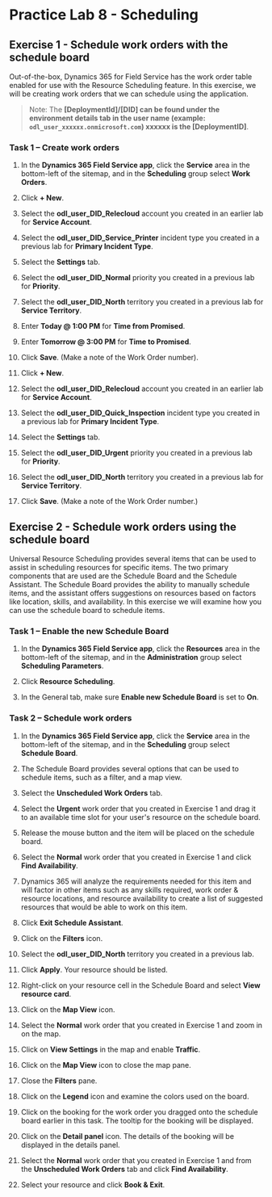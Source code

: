 # Practice Lab 8 - Scheduling

## Exercise 1 - Schedule work orders with the schedule board

Out-of-the-box, Dynamics 365 for Field Service has the work order table enabled for use with the Resource Scheduling feature. In this exercise, we will be creating work orders that we can schedule using the application.

   >Note: The **[DeploymentId]/[DID] can be found under the environment details tab in the user name (example: `odl_user_xxxxxx.onmicrosoft.com`) **xxxxxx** is the [DeploymentID]**.

### Task 1 – Create work orders

1. In the **Dynamics 365 Field Service app**, click the **Service** area in the bottom-left of the sitemap, and in the **Scheduling** group select **Work Orders**.

1. Click **+ New**.

1. Select the **odl_user_DID_Relecloud** account you created in an earlier lab for **Service Account**.

1. Select the **odl_user_DID_Service_Printer** incident type you created in a previous lab for **Primary Incident Type**.

1. Select the **Settings** tab.



1. Select the **odl_user_DID_Normal** priority you created in a previous lab for **Priority**.

1. Select the **odl_user_DID_North** territory you created in a previous lab for **Service Territory**.

1. Enter **Today \@ 1:00 PM** for **Time from Promised**.

1. Enter **Tomorrow \@ 3:00 PM** for **Time to Promised**.

1. Click **Save**. (Make a note of the Work Order number).



1. Click **+ New**.

1. Select the **odl_user_DID_Relecloud** account you created in an earlier lab for **Service Account**.

1. Select the **odl_user_DID_Quick_Inspection** incident type you created in a previous lab for **Primary Incident Type**.

1. Select the **Settings** tab.

1. Select the **odl_user_DID_Urgent** priority you created in a previous lab for **Priority**.

1. Select the **odl_user_DID_North** territory you created in a previous lab for **Service Territory**.

1. Click **Save**. (Make a note of the Work Order number.)

## Exercise 2 - Schedule work orders using the schedule board

Universal Resource Scheduling provides several items that can be used to assist in scheduling resources for specific items. The two primary components that are used are the Schedule Board and the Schedule Assistant. The Schedule Board provides the ability to manually schedule items, and the assistant offers suggestions on resources based on factors like location, skills, and availability. In this exercise we will examine how you can use the schedule board to schedule items.

### Task 1 – Enable the new Schedule Board

1. In the **Dynamics 365 Field Service app**, click the **Resources** area in the bottom-left of the sitemap, and in the **Administration** group select **Scheduling Parameters**.

1. Click **Resource Scheduling**.

1. In the General tab, make sure **Enable new Schedule Board** is set to **On**.



### Task 2 – Schedule work orders

1. In the **Dynamics 365 Field Service app**, click the **Service** area in the bottom-left of the sitemap, and in the **Scheduling** group select **Schedule Board**.

1. The Schedule Board provides several options that can be used to schedule items, such as a filter, and a map view.

1. Select the **Unscheduled Work Orders** tab.

1. Select the **Urgent** work order that you created in Exercise 1 and drag it to an available time slot for your user's resource on the schedule board.

1. Release the mouse button and the item will be placed on the schedule board.

1. Select the **Normal** work order that you created in Exercise 1 and click **Find Availability**.



1. Dynamics 365 will analyze the requirements needed for this item and will factor in other items such as any skills required, work order & resource locations, and resource availability to create a list of suggested resources that would be able to work on this item.

1. Click **Exit Schedule Assistant**.



1. Click on the **Filters** icon.

1. Select the **odl_user_DID_North** territory you created in a previous lab. 

1. Click **Apply**. Your resource should be listed.



1. Right-click on your resource cell in the Schedule Board and select **View resource card**.

1. Click on the **Map View** icon.

1. Select the **Normal** work order that you created in Exercise 1 and zoom in on the map.

1. Click on **View Settings** in the map and enable **Traffic**.



1. Click on the **Map View** icon to close the map pane.

1. Close the **Filters** pane.

1. Click on the **Legend** icon and examine the colors used on the board.



1. Click on the booking for the work order you dragged onto the schedule board earlier in this task. The tooltip for the booking will be displayed.

1. Click on the **Detail panel** icon. The details of the booking will be displayed in the details panel.



1. Select the **Normal** work order that you created in Exercise 1 and from the **Unscheduled Work Orders** tab and click **Find Availability**.

1. Select your resource and click **Book & Exit**.
